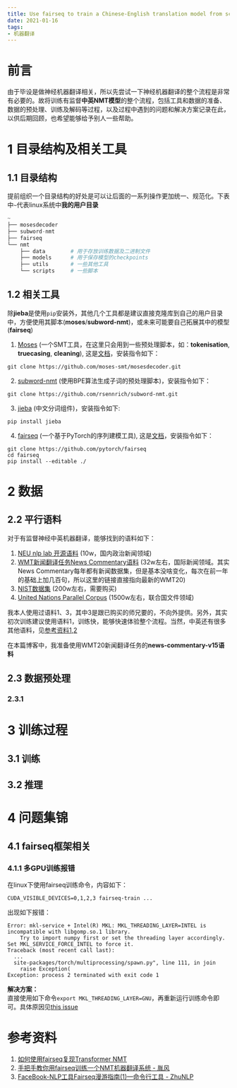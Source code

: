 ```yaml
---
title: Use fairseq to train a Chinese-English translation model from scratch
date: 2021-01-16
tags:
- 机器翻译
---
```

# 前言
由于毕设是做神经机器翻译相关，所以先尝试一下神经机器翻译的整个流程是非常有必要的。故将训练有监督**中英NMT模型**的整个流程，包括工具和数据的准备、数据的预处理、训练及解码等过程，以及过程中遇到的问题和解决方案记录在此，以供后期回顾，也希望能够给予别人一些帮助。

# 1 目录结构及相关工具
## 1.1 目录结构
提前组织一个目录结构的好处是可以让后面的一系列操作更加统一、规范化。下表中```~```代表linux系统中**我的用户目录**  
```python
~
├── mosesdecoder
├── subword-nmt
├── fairseq
└── nmt
    ├── data        # 用于存放训练数据及二进制文件
    ├── models      # 用于保存模型的checkpoints
    ├── utils       # 一些其他工具
    └── scripts     # 一些脚本
```

## 1.2 相关工具
除**jieba**是使用```pip```安装外，其他几个工具都是建议直接克隆库到自己的用户目录中，方便使用其脚本(**moses**/**subword-nmt**)，或未来可能要自己拓展其中的模型(**fairseq**)
1. [Moses](https://github.com/moses-smt/mosesdecoder) (一个SMT工具，在这里只会用到一些预处理脚本，如：**tokenisation**, **truecasing**, **cleaning**), 这是[文档](http://www.statmt.org/moses/?n=Moses.Baseline)，安装指令如下：  
```
git clone https://github.com/moses-smt/mosesdecoder.git
```
2. [subword-nmt](https://github.com/rsennrich/subword-nmt) (使用BPE算法生成子词的预处理脚本)，安装指令如下：  
```
git clone https://github.com/rsennrich/subword-nmt.git
```
3. [jieba](https://github.com/fxsjy/jieba) (中文分词组件)，安装指令如下:  
```
pip install jieba
```
4. [fairseq](https://github.com/pytorch/fairseq) (一个基于PyTorch的序列建模工具), 这是[文档](https://fairseq.readthedocs.io/en/latest/index.html#)，安装指令如下：  
```
git clone https://github.com/pytorch/fairseq
cd fairseq
pip install --editable ./
```

# 2 数据
## 2.2 平行语料
对于有监督神经中英机器翻译，能够找到的语料如下：
1. [NEU nlp lab 开源语料](https://github.com/NiuTrans/NiuTrans.SMT/tree/master/sample-data) (10w，国内政治新闻领域)
2. [WMT新闻翻译任务News Commentary语料](http://www.statmt.org/wmt20/translation-task.html) (32w左右，国际新闻领域。其实News Commentary每年都有新闻数据集，但是基本没啥变化，每次在前一年的基础上加几百句，所以这里的链接直接指向最新的WMT20)
3. [NIST数据集](https://catalog.ldc.upenn.edu/LDC2010T21) (200w左右，需要购买)
4. [United Nations Parallel Corpus](https://conferences.unite.un.org/UNCORPUS/zh) (1500w左右，联合国文件领域)

我本人使用过语料1、3，其中3是跟已购买的师兄要的，不向外提供。另外，其实初次训练建议使用语料1，训练快，能够快速体验整个流程。当然，中英还有很多其他语料，见[参考资料1](https://chinesenlp.xyz/#/docs/machine_translation),[2](https://www.cluebenchmarks.com/dataSet_search.html)

在本篇博客中，我准备使用WMT20新闻翻译任务的**news-commentary-v15语料**
## 2.3 数据预处理

### 2.3.1 

# 3 训练过程
## 3.1 训练
## 3.2 推理

# 4 问题集锦
## 4.1 fairseq框架相关
### 4.1.1 多GPU训练报错
在linux下使用fairseq训练命令，内容如下：
```
CUDA_VISIBLE_DEVICES=0,1,2,3 fairseq-train ...
```
出现如下报错：
```
Error: mkl-service + Intel(R) MKL: MKL_THREADING_LAYER=INTEL is incompatible with libgomp.so.1 library.
	Try to import numpy first or set the threading layer accordingly. Set MKL_SERVICE_FORCE_INTEL to force it.
Traceback (most recent call last):
  ...
  site-packages/torch/multiprocessing/spawn.py", line 111, in join
    raise Exception(
Exception: process 2 terminated with exit code 1
```

**解决方案：**  
直接使用如下命令```export MKL_THREADING_LAYER=GNU```，再重新运行训练命令即可。具体原因见[this issue](https://github.com/pytorch/pytorch/issues/37377)

# 参考资料
1. [如何使用fairseq复现Transformer NMT](http://www.linzehui.me/2019/01/28/%E7%A2%8E%E7%89%87%E7%9F%A5%E8%AF%86/%E5%A6%82%E4%BD%95%E4%BD%BF%E7%94%A8fairseq%E5%A4%8D%E7%8E%B0Transformer%20NMT/)
2. [手把手教你用fairseq训练一个NMT机器翻译系统 - 胤风
](https://blog.csdn.net/moreaction_/article/details/107252080)
3. [FaceBook-NLP工具Fairseq漫游指南(1)—命令行工具 - ZhuNLP](https://zhuanlan.zhihu.com/p/194176917)